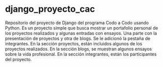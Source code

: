 # django_proyecto_cac
Repositorio del proyecto de Django del programa Codo a Codo usando Python. 
Es un proyecto simple que busca mostrar un portafolio personal de los proyectos realizados y algunas entradas con ensayos.
Una parte con la presentación de proyectos y otra de blogs. Se le adicionó la pestaña de integrantes.
En la sección proyectos, están incluidos algunos de los proyectos realizados.
En la sección blogs, se muestran algunos ensayos sobre la vida profesional.
En la sección integrantes, están los participantes del proyecto.

